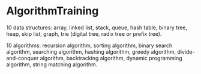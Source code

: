 # AlgorithmTraining


10 data structures: array, linked list, stack, queue, hash table, binary tree, heap, skip list, graph, trie (digital tree, radix tree or prefix tree).

10 algorithms: recursion algorithm, sorting algorithm, binary search algorithm, searching algorithm, hashing algorithm, greedy algorithm, divide-and-conquer algorithm, backtracking algorithm, dynamic programming algorithm, string matching algorithm.
